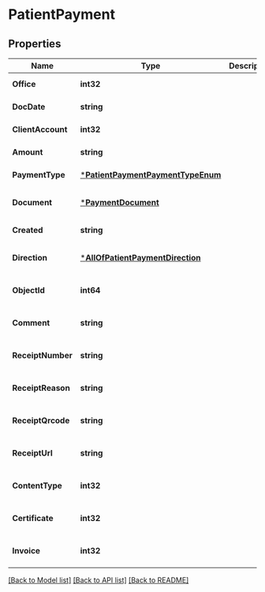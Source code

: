# PatientPayment

## Properties
Name | Type | Description | Notes
------------ | ------------- | ------------- | -------------
**Office** | **int32** |  | [default to null]
**DocDate** | **string** |  | [default to null]
**ClientAccount** | **int32** |  | [default to null]
**Amount** | **string** |  | [default to null]
**PaymentType** | [***PatientPaymentPaymentTypeEnum**](PatientPaymentPaymentTypeEnum.md) |  | [default to null]
**Document** | [***PaymentDocument**](PaymentDocument.md) |  | [optional] [default to null]
**Created** | **string** |  | [default to null]
**Direction** | [***AllOfPatientPaymentDirection**](AllOfPatientPaymentDirection.md) |  | [optional] [default to null]
**ObjectId** | **int64** |  | [optional] [default to null]
**Comment** | **string** |  | [optional] [default to null]
**ReceiptNumber** | **string** |  | [optional] [default to null]
**ReceiptReason** | **string** |  | [optional] [default to null]
**ReceiptQrcode** | **string** |  | [optional] [default to null]
**ReceiptUrl** | **string** |  | [optional] [default to null]
**ContentType** | **int32** |  | [optional] [default to null]
**Certificate** | **int32** |  | [optional] [default to null]
**Invoice** | **int32** |  | [optional] [default to null]

[[Back to Model list]](../README.md#documentation-for-models) [[Back to API list]](../README.md#documentation-for-api-endpoints) [[Back to README]](../README.md)

